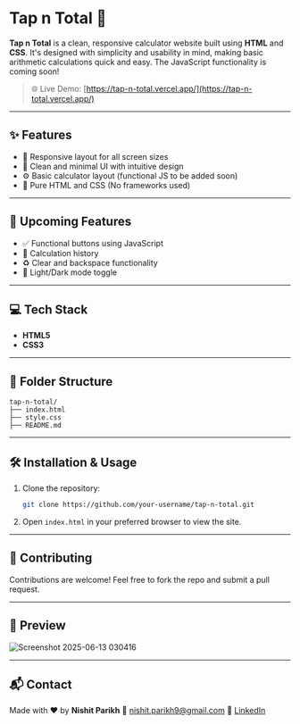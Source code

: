 # Tap n Total 🧮

**Tap n Total** is a clean, responsive calculator website built using **HTML** and **CSS**. It's designed with simplicity and usability in mind, making basic arithmetic calculations quick and easy. The JavaScript functionality is coming soon!

> 🌐 Live Demo: [https://tap-n-total.vercel.app/](https://tap-n-total.vercel.app/)

---

## ✨ Features

* 📱 Responsive layout for all screen sizes
* 🎨 Clean and minimal UI with intuitive design
* ⚙️ Basic calculator layout (functional JS to be added soon)
* 🧼 Pure HTML and CSS (No frameworks used)

---

## 🚧 Upcoming Features

* ✅ Functional buttons using JavaScript
* 💾 Calculation history
* ♻️ Clear and backspace functionality
* 🌙 Light/Dark mode toggle

---

## 💻 Tech Stack

* **HTML5**
* **CSS3**

---

## 📁 Folder Structure

```
tap-n-total/
├── index.html
├── style.css
├── README.md
```

---

## 🛠️ Installation & Usage

1. Clone the repository:

   ```bash
   git clone https://github.com/your-username/tap-n-total.git
   ```

2. Open `index.html` in your preferred browser to view the site.

---

## 🤝 Contributing

Contributions are welcome! Feel free to fork the repo and submit a pull request.

---

## 📸 Preview

![Screenshot 2025-06-13 030416](https://github.com/user-attachments/assets/f6e57dfc-8790-4be4-9f48-6c07ba42f944)


---

## 📬 Contact

Made with ❤️ by **Nishit Parikh**
📧 [nishit.parikh9@gmail.com](mailto:nishit.parikh9@gmail.com)
🔗 [LinkedIn](https://www.linkedin.com/in/nishit-parikh-390785329)
